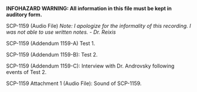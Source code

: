 **INFOHAZARD WARNING: All information in this file must be kept in auditory form.**

SCP-1159 (Audio File) _Note: I apologize for the informality of this recording. I was not able to use written notes. - Dr. Reixis_

SCP-1159 (Addendum 1159-A) Test 1.

SCP-1159 (Addendum 1159-B): Test 2.

SCP-1159 (Addendum 1159-C): Interview with Dr. Androvsky following events of Test 2.

SCP-1159 Attachment 1 (Audio File): Sound of SCP-1159.